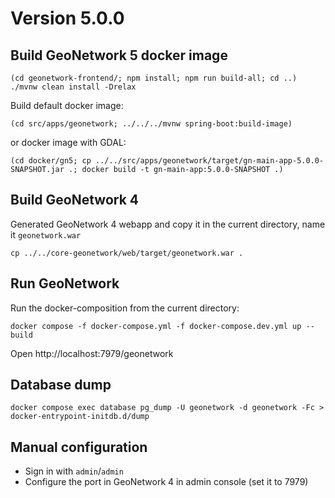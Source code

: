 # Version 5.0.0

## Build GeoNetwork 5 docker image

```shell
(cd geonetwork-frontend/; npm install; npm run build-all; cd ..)
./mvnw clean install -Drelax
```

Build default docker image:

```shell
(cd src/apps/geonetwork; ../../../mvnw spring-boot:build-image)
```

or docker image with GDAL:

```shell
(cd docker/gn5; cp ../../src/apps/geonetwork/target/gn-main-app-5.0.0-SNAPSHOT.jar .; docker build -t gn-main-app:5.0.0-SNAPSHOT .)
```

## Build GeoNetwork 4

Generated GeoNetwork 4 webapp and copy it in the current directory, name it `geonetwork.war`

```shell
cp ../../core-geonetwork/web/target/geonetwork.war .
```

## Run GeoNetwork

Run the docker-composition from the current directory:

```shell
docker compose -f docker-compose.yml -f docker-compose.dev.yml up --build
```

Open http://localhost:7979/geonetwork


## Database dump

```shell
docker compose exec database pg_dump -U geonetwork -d geonetwork -Fc > docker-entrypoint-initdb.d/dump
```

## Manual configuration

* Sign in with `admin`/`admin`
* Configure the port in GeoNetwork 4 in admin console (set it to 7979)
